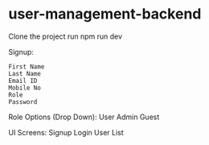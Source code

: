# user-management-backend
Clone the project run npm run dev


Signup:

    First Name
    Last Name
    Email ID
    Mobile No
    Role
    Password
Role Options (Drop Down):
    User
    Admin
    Guest

UI Screens:
Signup
Login
User List

 
